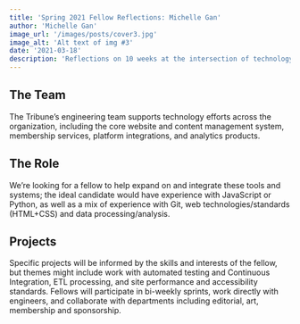 ```yaml
---
title: 'Spring 2021 Fellow Reflections: Michelle Gan'
author: 'Michelle Gan'
image_url: '/images/posts/cover3.jpg'
image_alt: 'Alt text of img #3'
date: '2021-03-18'
description: 'Reflections on 10 weeks at the intersection of technology and journalism'
---
```


## The Team

The Tribune’s engineering team supports technology efforts across the organization, including the core website and content management system, membership services, platform integrations, and analytics products.

## The Role

We’re looking for a fellow to help expand on and integrate these tools and systems; the ideal candidate would have experience with JavaScript or Python, as well as a mix of experience with Git, web technologies/standards (HTML+CSS) and data processing/analysis.

## Projects

Specific projects will be informed by the skills and interests of the fellow, but themes might include work with automated testing and Continuous Integration, ETL processing, and site performance and accessibility standards. Fellows will participate in bi-weekly sprints, work directly with engineers, and collaborate with departments including editorial, art, membership and sponsorship.
